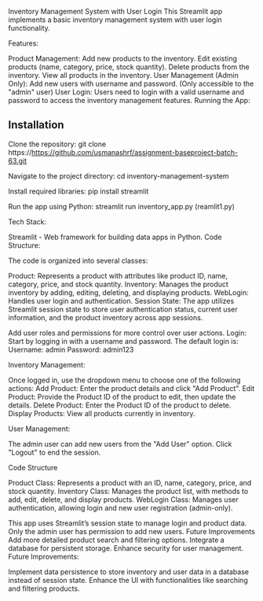Inventory Management System with User Login
This Streamlit app implements a basic inventory management system with user login functionality.

Features:

Product Management:
Add new products to the inventory.
Edit existing products (name, category, price, stock quantity).
Delete products from the inventory.
View all products in the inventory.
User Management (Admin Only):
Add new users with username and password. (Only accessible to the "admin" user)
User Login:
Users need to login with a valid username and password to access the inventory management features.
Running the App:

## Installation

Clone the repository:
git clone https://https://github.com/usmanashrf/assignment-baseproject-batch-63.git

Navigate to the project directory:
cd inventory-management-system

Install required libraries:
pip install streamlit

Run the app using Python:
streamlit run inventory_app.py (reamlit1.py)

Tech Stack:

Streamlit - Web framework for building data apps in Python.
Code Structure:

The code is organized into several classes:

Product: Represents a product with attributes like product ID, name, category, price, and stock quantity.
Inventory: Manages the product inventory by adding, editing, deleting, and displaying products.
WebLogin: Handles user login and authentication.
Session State:
The app utilizes Streamlit session state to store user authentication status, current user information, and the product inventory across app sessions.

Add user roles and permissions for more control over user actions.
Login:
Start by logging in with a username and password. The default login is:
Username: admin
Password: admin123

Inventory Management:

Once logged in, use the dropdown menu to choose one of the following actions:
Add Product: Enter the product details and click "Add Product".
Edit Product: Provide the Product ID of the product to edit, then update the details.
Delete Product: Enter the Product ID of the product to delete.
Display Products: View all products currently in inventory.

User Management:

The admin user can add new users from the "Add User" option.
Click "Logout" to end the session.

Code Structure

Product Class: Represents a product with an ID, name, category, price, and stock quantity.
Inventory Class: Manages the product list, with methods to add, edit, delete, and display products.
WebLogin Class: Manages user authentication, allowing login and new user registration (admin-only).

This app uses Streamlit’s session state to manage login and product data.
Only the admin user has permission to add new users.
Future Improvements
Add more detailed product search and filtering options.
Integrate a database for persistent storage.
Enhance security for user management.
Future Improvements:

Implement data persistence to store inventory and user data in a database instead of session state.
Enhance the UI with functionalities like searching and filtering products.
